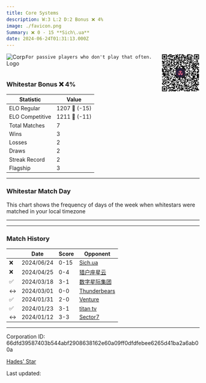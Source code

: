 ```yaml
---
title: ​Core Systems
description: W:3 L:2 D:2 Bonus ❌ 4%
image: ./favicon.png
Summary: ❌ 0 - 15 **Sich\.ua**
date: 2024-06-24T01:31:13.000Z
---
```

<head>
<link rel="icon" type="image/x-icon" href="./favicon.ico">
</head>
<img align="left" width="50" height="50" src="./favicon.ico" alt="Corp Logo"><img align="right" width="100" height="100" src="./qr.png" alt="QR Code">

```
For passive players who don't play that often.
```
<br>

### Whitestar Bonus ❌ 4%

| Statistic | Value |
| --- | --- |
| ELO Regular | 1207 🔻  (-15)|
| ELO Competitive | 1211 🔻  (-11)|
| Total Matches | 7 |
| Wins | 3 |
| Losses | 2 |
| Draws | 2 |
| Streak Record | 2 |
| Flagship | 3 |

---

### Whitestar Match Day

This chart shows the frequency of days of the week when whitestars were matched in your local timezone

<!-- Load Chart.js from jsDelivr CDN -->
<script src="https://cdn.jsdelivr.net/npm/chart.js@4.0.1"></script>

<!-- Create a canvas element where the chart will be rendered -->
<canvas id="myChart" width="400" height="200"></canvas>

<!-- JavaScript code to render the bar chart -->
<script>
    document.addEventListener("DOMContentLoaded", function() {
        // Ensure scanTime is an array; if empty, handle accordingly
        let timestamps = [1718760673,1713621112,1710362480,1708878729,1706239698,1705595994,1704670127];

        const fontColor = 'rgba(64, 128, 160, 1)';

        // Function to convert Unix timestamps to day of the week (0=Sunday, 6=Saturday)
        function getDayOfWeek(timestamp) {
            return new Date(timestamp * 1000).getDay();
        }

        // Initialize an array to count occurrences for each day of the week
        let dayCounts = [0, 0, 0, 0, 0, 0, 0];

        // Populate the dayCounts array based on the scanTime data
        timestamps.forEach(ts => {
            let dayOfWeek = getDayOfWeek(ts);
            dayCounts[dayOfWeek]++;
        });

        // Chart.js configuration for the bar chart
        const data = {
            labels: ['Sunday', 'Monday', 'Tuesday', 'Wednesday', 'Thursday', 'Friday', 'Saturday'],
            datasets: [{
                data: dayCounts,
                backgroundColor: [
                    'rgba(0, 191, 255, 0.2)',   // Deep Sky Blue (Sunday)
                    'rgba(135, 206, 250, 0.2)', // Light Sky Blue (Monday)
                    'rgba(173, 216, 230, 0.2)', // Light Blue (Tuesday)
                    'rgba(214, 236, 243, 0.2)', // Custom light blue (Wednesday)
                    'rgba(173, 216, 230, 0.2)', // Light Blue (Thursday)
                    'rgba(135, 206, 250, 0.2)', // Light Sky Blue (Friday)
                    'rgba(0, 191, 255, 0.2)'    // Deep Sky Blue (Saturday)
                ],
                borderColor: [
                    'rgba(0, 191, 255, 1)',
                    'rgba(135, 206, 250, 1)',
                    'rgba(173, 216, 230, 1)',
                    'rgba(214, 236, 243, 1)',
                    'rgba(173, 216, 230, 1)',
                    'rgba(135, 206, 250, 1)',
                    'rgba(0, 191, 255, 1)'
                ],
                borderWidth: 1,
                minBarLength: 5
            }]
        };

        const config = {
            type: 'bar',
            data: data,
            options: {
                scales: {
                    y: {
                        beginAtZero: true,
                        ticks: {
                            stepSize: 1,
                            color: fontColor
                        },
                        grid: {
                            color: 'rgba(255, 255, 255, 0.2)'
                        }
                    },
                    x: {
                        ticks: {
                            color: fontColor
                        },
                        grid: {
                            display: false 
                        }
                    }
                },
                plugins: {
                    legend: {
                        display: false
                    }
                }
            }
        };

        // Render the chart
        const ctx = document.getElementById('myChart').getContext('2d');
        const myChart = new Chart(ctx, config);
    });
</script>
    
---

---
### Match History

|  | Date | Score | Opponent |
| --- | --- | --- | --- |
| ❌ | 2024/06/24 | 0-15 | [Sich\.ua](https://ws.tsl.rocks/corp/9fcd6d7c4fe7f8e39acf48585dfe9c6d3d14edc7781fe8caf85618b3e98c685d/) |
| ❌ | 2024/04/25 | 0-4 | [猎户座星云](https://ws.tsl.rocks/corp/6eb23240d8c185984cab8e829f9aba441b284c7a003241d3a521da840a6cbff4/) |
| ✅ | 2024/03/18 | 3-1 | [数字星际集团](https://ws.tsl.rocks/corp/ccbf6be33652cb1b91bc9047b966ffdd6b313cc569d1e0a9fb832e6e8dc1d361/) |
| ↔️ | 2024/03/01 | 0-0 | [Thunderbears](https://ws.tsl.rocks/corp/904c85a40298fe616763ce7bc9ac0534ab1d9dd69151c63308a3906f2eb07d54/) |
| ✅ | 2024/01/31 | 2-0 | [Venture](https://ws.tsl.rocks/corp/a48bd30701e4a563543ff54e7c8091cc6b5d0e972c70e4de279a93f4df2f24b0/) |
| ✅ | 2024/01/23 | 3-1 | [titan tv](https://ws.tsl.rocks/corp/30ba418a884a4c2f888c814c6adfd9f30d995c155ccdc8aafa74ae4dc30f1c39/) |
| ↔️ | 2024/01/12 | 3-3 | [Sector7](https://ws.tsl.rocks/corp/2608118ec348769a1cdc34c18b3198903677007199f1d6feec34de0d74d2944f/) |

---
Corporation ID: 66dfd39587403b544abf2908638162e60a09ff0dfdfebee6265d41ba2a6ab00a

[Hades' Star](https://www.hadesstar.com)
<script src="/assets/localtime.js"></script>
<div>
  Last updated: <span class="last-updated-date" data-unix-time="1719192673"></span>
</div>
